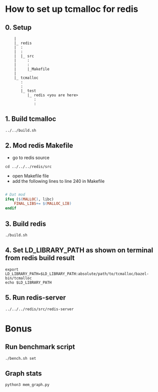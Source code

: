 # How to set up tcmalloc for redis
## 0. Setup
```shell
    |
    |_ redis
    |  :
    |  :
    |  |_ src
    |     :
    |     :
    |     |_Makefile
    |
    |_ tcmalloc
       :
       :
       |_ test
          |_ redis <you are here>
             :
             :

```
## 1. Build tcmalloc
```shell
../../build.sh
```

## 2. Mod redis Makefile
* go to redis source
```shell
cd ../../../redis/src
```
* open Makefile file
* add the following lines to line 240 in Makefile
```makefile

# Dat mod
ifeq ($(MALLOC), libc)
	FINAL_LIBS+= $(MALLOC_LIB)
endif

```
## 3. Build redis
```shell
./build.sh
```
## 4. Set LD_LIBRARY_PATH as shown on terminal from redis build result
```shell
export LD_LIBRARY_PATH=$LD_LIBRARY_PATH:absolute/path/to/tcmalloc/bazel-bin/tcmalloc
echo $LD_LIBRARY_PATH
```
## 5. Run redis-server
```shell
../../../redis/src/redis-server
```

# Bonus
## Run benchmark script
```shell
./bench.sh set
```
## Graph stats
```shell
python3 mem_graph.py
```